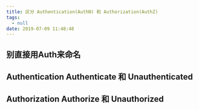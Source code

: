 ```yaml
---
title: 区分 Authentication(AuthN) 和 Authorization(AuthZ)
tags:
  - null
date: 2019-07-09 11:48:48
---
```


## 别直接用Auth来命名

## Authentication Authenticate 和 Unauthenticated

## Authorization Authorize 和 Unauthorized
